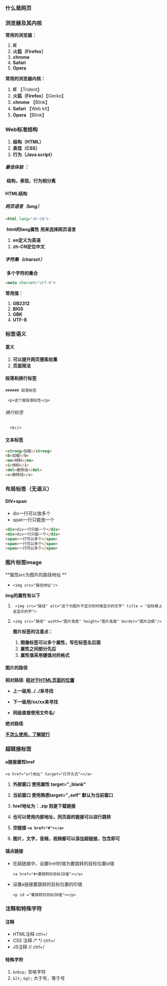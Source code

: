### 什么是网页



### 浏览器及其内核

**常用的浏览器：**

1. **IE**
2. **火狐（Firefox）**
3. **chrome**
4. **Safari**
5. **Opera**

**常用的浏览器内核：**

1. **IE**  【Trident】
2. **火狐（Firefox）**【Gecko】
3. **chrome**  【Blink】
4. **Safari** 【Web kit】
5. **Opera** 【Blink】

### Web标准结构

1. **结构（HTML）**
2. **表现（CSS）**
3. **行为（Java script）**

##### 最佳体验 ：

​	**结构，表现，行为相分离**

#### HTML结构

##### 网页语言（lang）

```html
<html lang="zh-CN">
```

​	**html的lang属性** **用来选择网页语言**

1. **en定义为英语**
2. **zh-CN定位中文**

##### 字符集（charset）

​	 **多个字符的集合**

```html
<meta charset="utf-8">
```

**常用值：**

1. **GB2312**
2. **BIG5**
3. **GBK**
4. **UTF-8**

### 标签语义

#### 意义

1. **可以提升网页搜索权重**
2. **页面简洁**



#### 段落和换行标签

	###### 段落标签

` <p>这个是段落标签</p>`

###### 换行标签

`  <br/>`

#### 文本标签

``` html
<strong>加粗</strong>
<b>加粗</b>
<em>倾斜</em>
<i>倾斜</i>
<del>删除线</del>
<s>删除线</s>
```

### 布局标签（无语义）

#### DIV+span

- div一行可以放多个
- span一行只能放一个

``` html 
<div>div一行只能一个</div>
<div>div一行只能一个</div>
<span>一行可以多个</span>
<span>一行可以多个</span>
<span>一行可以多个</span>
```

### 图片标签image

**属性src为图片的路径地址 **

- `<img src="路径地址"/>`

**img的属性有以下**

1. ` <img src="路径" alt="这个为图片不显示的时候显示的文字" title = "鼠标移上去显示的字">`

2. `<img src="路径" width="图片宽度" height="图片高度" border="图片边框"/>`

   **图片标签的注意点：**

   1. **图像标签可以多个属性，写在标签名后面**
   2. **属性之间部分先后**
   3. **属性值采用键值对的格式**

#### 图片的路径

**相对路径**: **<u>相对于HTML页面的位置</u>**

- **上一级用../../来寻找**
- **下一级用/xx/xx来寻找**

- **同级直接使用文件名/**

**绝对路径**

<u> **不怎么使用，了解就行**</u>

### 超链接标签

#### a链接属性href

​	`<a href="url地址" target="打开方式"></a>`

1. **外部窗口  使用属性 target="_blank"**
2. **当前窗口  使用熟悉target="_self" 默认为当前窗口**
3. **href地址为：.zip 则是下载链接**
4. **也可以使用内部地址，同页面的链接可以进行跳转**

5. **空链接 `<a href="#"></a>`**
6. **图片，文字，音频，视频都可以添加超链接，包含即可**

#### 锚点链接

- 在超链接中，设置href的值为要跳转的目标位置id值

  `<a href="#+要跳转的目标ID值"></a>`

- 设置a链接要跳转的目标位置的ID值

  `<p id ="要跳转的目标ID值"></p>`

  

### 注释和特殊字符

#### 注释

- HTML注释 <!-- -->  ctrl+/
- CSS 注释  /*  */  ctrl+/
- JS注释    //    ctrl+/

#### 特殊字符

1. `&nbsp;` 空格字符
2. `&lt;` `&gt;` 大于号，等于号















































